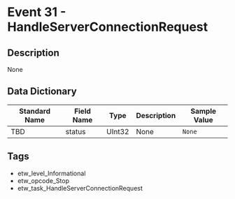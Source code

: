 # Event 31 - HandleServerConnectionRequest

## Description
None

## Data Dictionary
|Standard Name|Field Name|Type|Description|Sample Value|
|---|---|---|---|---|
|TBD|status|UInt32|None|`None`|

## Tags
* etw_level_Informational
* etw_opcode_Stop
* etw_task_HandleServerConnectionRequest